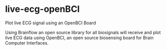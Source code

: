 # live-ecg-openBCI
Plot live ECG signal using an OpenBCI Board

Using Brainflow an open source library for all biosignals will receive and plot live ECG data using OpenBCI, an open source biosensing board for Brain Computer Interfaces.

